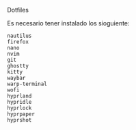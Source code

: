 Dotfiles


Es necesario tener instalado los sioguiente:

    
    nautilus
    firefox
    nano
    nvim
    git
    ghostty
    kitty
    waybar
    warp-terminal
    wofi
    hyprland
    hypridle
    hyprlock
    hyprpaper
    hyprshot
    
    
